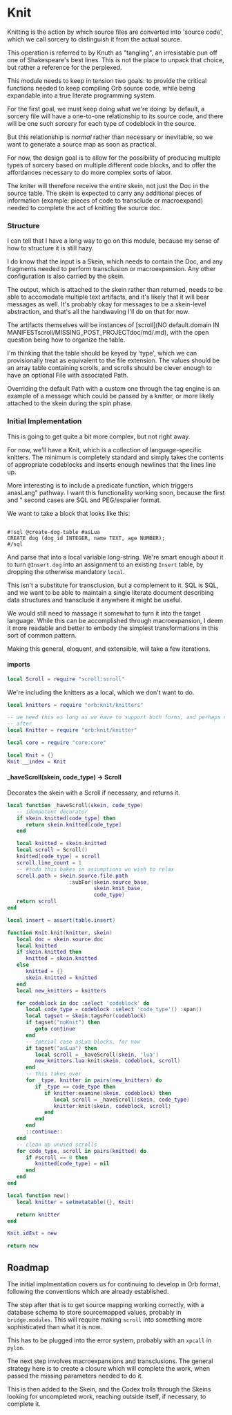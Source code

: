 # Knit


  Knitting is the action by which source files are converted into 'source
code', which we call sorcery to distinguish it from the actual source\.

This operation is referred to by Knuth as "tangling", an irresistable pun off
one of Shakespeare's best lines\.  This is not the place to unpack that choice,
but rather a reference for the perplexed\.

This module needs to keep in tension two goals: to provide the critical
functions needed to keep compiling Orb source code, while being expandable
into a true literate programming system\.

For the first goal, we must keep doing what we're doing: by default, a sorcery
file will have a one\-to\-one relationship to its source code, and there will be
one such sorcery for each type of codeblock in the source\.

But this relationship is *normal* rather than necessary or inevitable, so we
want to generate a source map as soon as practical\.

For now, the design goal is to allow for the possibility of producing multiple
types of sorcery based on multiple different code blocks, and to offer the
affordances necessary to do more complex sorts of labor\.

The kniter will therefore receive the entire skein, not just the Doc in the
source table\.  The skein is expected to carry any additional pieces of
information \(example: pieces of code to transclude or macroexpand\) needed to
complete the act of knitting the source doc\.


### Structure

  I can tell that I have a long way to go on this module, because my sense of
how to structure it is still hazy\.

I do know that the input is a Skein, which needs to contain the Doc, and any
fragments needed to perform transclusion or macroexpension\.  Any other
configuration is also carried by the skein\.

The output, which is attached to the skein rather than returned, needs to be
able to accomodate multiple text artifacts, and it's likely that it will bear
messages as well\.  It's probably okay for messages to be a skein\-level
abstraction, and that's all the handwaving I'll do on that for now\.

The artifacts themselves will be instances of [scroll](NO default.domain IN MANIFESTscroll/MISSING_POST_PROJECTdoc/md/.md), with the
open question being how to organize the table\.

I'm thinking that the table should be keyed by 'type', which we can
provisionally treat as equivalent to the file extension\. The values should be
an array table containing scrolls, and scrolls should be clever enough to have
an optional File with associated Path\.

Overriding the default Path with a custom one through the tag engine is an
example of a message which could be passed by a knitter, or more likely
attached to the skein during the spin phase\.


### Initial Implementation

This is going to get quite a bit more complex, but not right away\.

For now, we'll have a Knit, which is a collection of language\-specific
knitters\.  The minimum is completely standard and simply takes the contents of
appropriate codeblocks and inserts enough newlines that the lines line up\.

More interesting is to include a predicate function, which triggers anasLang" pathway\.  I want this functionality working soon, because the first
and
" second cases are SQL and PEG/espalier format\.

We want to take a block that looks like this:

```orb

#!sql @create-dog-table #asLua
CREATE dog (dog_id INTEGER, name TEXT, age NUMBER);
#/sql

```

And parse that into a local variable long\-string\.  We're smart enough about it
to turn `@Insert.dog` into an assignment to an existing `Insert` table, by
dropping the otherwise mandatory `local`\.

This isn't a substitute for transclusion, but a complement to it\. SQL is SQL,
and we want to be able to maintain a single literate document describing data
structures and transclude it anywhere it might be useful\.

We would still need to massage it somewhat to turn it into the target
language\.  While this can be accomplished through macroexpansion, I deem it
more readable and better to embody the simplest transformations in this sort
of common pattern\.

Making this general, eloquent, and extensible, will take a few iterations\.


#### imports

```lua
local Scroll = require "scroll:scroll"
```

We're including the knitters as a local, which we don't want to do\.

```lua
local knitters = require "orb:knit/knitters"

-- we need this as long as we have to support both forms, and perhaps not
-- after
local Knitter = require "orb:knit/knitter"

local core = require "core:core"
```

```lua
local Knit = {}
Knit.__index = Knit
```


#### \_haveScroll\(skein, code\_type\) \-> Scroll

Decorates the skein with a Scroll if necessary, and returns it\.

```lua
local function _haveScroll(skein, code_type)
   -- idempotent decorator
   if skein.knitted[code_type] then
      return skein.knitted[code_type]
   end

   local knitted = skein.knitted
   local scroll = Scroll()
   knitted[code_type] = scroll
   scroll.line_count = 1
   -- #todo this bakes in assumptions we wish to relax
   scroll.path = skein.source.file.path
                    :subFor(skein.source_base,
                            skein.knit_base,
                            code_type)
   return scroll
end
```


```lua
local insert = assert(table.insert)

function Knit.knit(knitter, skein)
   local doc = skein.source.doc
   local knitted
   if skein.knitted then
      knitted = skein.knitted
   else
      knitted = {}
      skein.knitted = knitted
   end
   local new_knitters = knitters

   for codeblock in doc :select 'codeblock' do
      local code_type = codeblock :select 'code_type'() :span()
      local tagset = skein:tagsFor(codeblock)
      if tagset("noKnit") then
         goto continue
      end
      -- special case asLua blocks, for now
      if tagset("asLua") then
         local scroll = _haveScroll(skein, 'lua')
         new_knitters.lua:knit(skein, codeblock, scroll)
      end
      -- this takes over
      for _type, knitter in pairs(new_knitters) do
         if _type == code_type then
            if knitter:examine(skein, codeblock) then
               local scroll = _haveScroll(skein, code_type)
               knitter:knit(skein, codeblock, scroll)
            end
         end
      end
      ::continue::
   end
   -- clean up unused scrolls
   for code_type, scroll in pairs(knitted) do
      if #scroll == 0 then
         knitted[code_type] = nil
      end
   end
end
```

```lua
local function new()
   local knitter = setmetatable({}, Knit)

   return knitter
end

Knit.idEst = new
```

```lua
return new
```


## Roadmap

  The initial implmentation covers us for continuing to develop in Orb format,
following the conventions which are already established\.

The step after that is to get source mapping working correctly, with a
database schema to store sourcemapped values, probably in `bridge.modules`\.
This will require making `scroll` into something more sophisticated than what
it is now\.

This has to be plugged into the error system, probably with an `xpcall` in
`pylon`\.

The next step involves macroexpansions and transclusions\.  The general
strategy here is to create a closure which will complete the work, when passed
the missing parameters needed to do it\.

This is then added to the Skein, and the Codex trolls through the Skeins
looking for uncompleted work, reaching outside itself, if necessary, to
complete it\.
